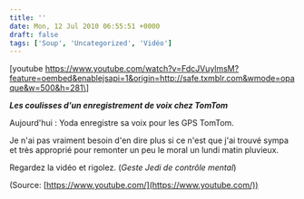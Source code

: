 ```yaml
---
title: ''
date: Mon, 12 Jul 2010 06:55:51 +0000
draft: false
tags: ['Soup', 'Uncategorized', 'Vidéo']
---
```


\[youtube https://www.youtube.com/watch?v=FdcJVuylmsM?feature=oembed&enablejsapi=1&origin=http://safe.txmblr.com&wmode=opaque&w=500&h=281\]

_**Les coulisses d'un enregistrement de voix chez TomTom**_

Aujourd'hui : Yoda enregistre sa voix pour les GPS TomTom.

Je n'ai pas vraiment besoin d'en dire plus si ce n'est que j'ai trouvé sympa et très approprié pour remonter un peu le moral un lundi matin pluvieux.

Regardez la vidéo et rigolez. (_Geste Jedi de contrôle mental_)

(Source: [https://www.youtube.com/](https://www.youtube.com/))